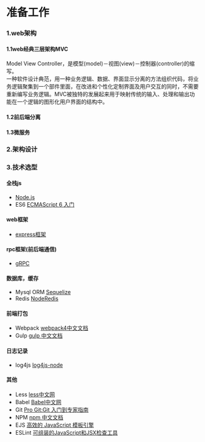 # 准备工作

### 1.web架构

#### 1.1web经典三层架构MVC

Model View Controller，是模型(model)－视图(view)－控制器(controller)的缩写。  
一种软件设计典范，用一种业务逻辑、数据、界面显示分离的方法组织代码，将业务逻辑聚集到一个部件里面，在改进和个性化定制界面及用户交互的同时，不需要重新编写业务逻辑。MVC被独特的发展起来用于映射传统的输入、处理和输出功能在一个逻辑的图形化用户界面的结构中。

#### 1.2前后端分离

#### 1.3微服务

### 2.架构设计

### 3.技术选型

#### 全栈js 
+ [Node.js](https://nodejs.org/en/docs/)
+ ES6 [ECMAScript 6 入门](http://es6.ruanyifeng.com/)

#### web框架
+ [express框架](http://www.expressjs.com.cn/)

#### rpc框架(前后端通信)
+ [gRPC](http://doc.oschina.net/grpc?t=58008)

#### 数据库，缓存
+ Mysql ORM [Sequelize](http://docs.sequelizejs.com/manual/installation/getting-started.html)
+ Redis [NodeRedis](https://github.com/NodeRedis/node_redis)

#### 前端打包
+ Webpack [webpack4中文文档](https://www.webpackjs.com/concepts/)
+ Gulp [gulp 中文文档](https://www.gulpjs.com.cn/)

#### 日志记录
+ log4js [log4js-node](https://github.com/log4js-node/log4js-node)

#### 其他
+ Less [less中文网](http://lesscss.cn/)
+ Babel [Babel中文网](https://babeljs.cn/)
+ Git [Pro Git:Git 入门到专家指南](https://progit.bootcss.com/)
+ NPM [npm 中文文档](https://www.npmjs.com.cn/)
+ EJS [高效的 JavaScript 模板引擎](https://ejs.bootcss.com/)
+ ESLint [可组装的JavaScript和JSX检查工具](http://eslint.cn/)
